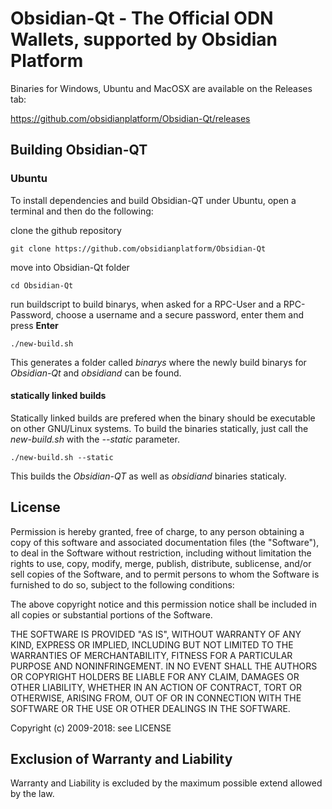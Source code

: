 # Obsidian-Qt - The Official ODN Wallets, supported by Obsidian Platform

Binaries for Windows, Ubuntu and MacOSX are available on the Releases tab:

https://github.com/obsidianplatform/Obsidian-Qt/releases


## Building Obsidian-QT
### Ubuntu
To install dependencies and build Obsidian-QT under Ubuntu,
open a terminal and then do the following:


clone the github repository
```
git clone https://github.com/obsidianplatform/Obsidian-Qt
```
move into Obsidian-Qt folder
```
cd Obsidian-Qt
```
run buildscript to build binarys,
when asked for a RPC-User and a RPC-Password,
choose a username and a secure password,
enter them and press **Enter**

```
./new-build.sh
```
This generates a folder called *binarys* where the newly build binarys for
*Obsidian-Qt* and *obsidiand* can be found.

#### statically linked builds
Statically linked builds are prefered when the binary should
be executable on other GNU/Linux systems.
To build the binaries statically, just call the *new-build.sh*
with the *--static* parameter.
```
./new-build.sh --static
```
This builds the *Obsidian-QT* as well as *obsidiand* binaries staticaly.

## License

Permission is hereby granted, free of charge, to any person obtaining a copy
of this software and associated documentation files (the "Software"), to deal
in the Software without restriction, including without limitation the rights
to use, copy, modify, merge, publish, distribute, sublicense, and/or sell
copies of the Software, and to permit persons to whom the Software is
furnished to do so, subject to the following conditions:

The above copyright notice and this permission notice shall be included in
all copies or substantial portions of the Software.

THE SOFTWARE IS PROVIDED "AS IS", WITHOUT WARRANTY OF ANY KIND, EXPRESS OR
IMPLIED, INCLUDING BUT NOT LIMITED TO THE WARRANTIES OF MERCHANTABILITY,
FITNESS FOR A PARTICULAR PURPOSE AND NONINFRINGEMENT. IN NO EVENT SHALL THE
AUTHORS OR COPYRIGHT HOLDERS BE LIABLE FOR ANY CLAIM, DAMAGES OR OTHER
LIABILITY, WHETHER IN AN ACTION OF CONTRACT, TORT OR OTHERWISE, ARISING FROM,
OUT OF OR IN CONNECTION WITH THE SOFTWARE OR THE USE OR OTHER DEALINGS IN
THE SOFTWARE.

Copyright (c) 2009-2018: see LICENSE

## Exclusion of Warranty and Liability
Warranty and Liability is excluded by the maximum possible extend allowed by the law.
